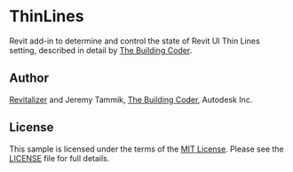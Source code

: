 # ThinLines
Revit add-in to determine and control the state of Revit UI Thin Lines setting, described in detail by [The Building Coder](http://thebuildingcoder.typepad.com).


## Author

[Revitalizer](http://www.acadgraph.de) and Jeremy Tammik, [The Building Coder](http://thebuildingcoder.typepad.com), Autodesk Inc.


## License

This sample is licensed under the terms of the [MIT License](http://opensource.org/licenses/MIT). Please see the [LICENSE](LICENSE) file for full details.
